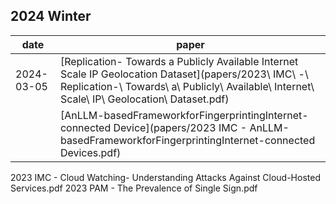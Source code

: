 ## 2024 Winter 

| date | paper | 
|------|-------|
| 2024-03-05 | [Replication- Towards a Publicly Available Internet Scale IP Geolocation Dataset](papers/2023\ IMC\ -\ Replication-\ Towards\ a\ Publicly\ Available\ Internet\ Scale\ IP\ Geolocation\ Dataset.pdf)
|     | [AnLLM-basedFrameworkforFingerprintingInternet-connected Device](papers/2023 IMC - AnLLM-basedFrameworkforFingerprintingInternet-connected Devices.pdf) |

2023 IMC - Cloud Watching- Understanding Attacks Against Cloud-Hosted Services.pdf
2023 PAM - The Prevalence of Single Sign.pdf
